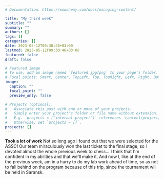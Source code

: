 ```yaml
---
# Documentation: https://wowchemy.com/docs/managing-content/

title: "My third week"
subtitle: ""
summary: ""
authors: []
tags: []
categories: []
date: 2023-05-12T09:30:46+03:00
lastmod: 2023-05-12T09:30:46+03:00
featured: false
draft: false

# Featured image
# To use, add an image named `featured.jpg/png` to your page's folder.
# Focal points: Smart, Center, TopLeft, Top, TopRight, Left, Right, BottomLeft, Bottom, BottomRight.
image:
  caption: ""
  focal_point: ""
  preview_only: false

# Projects (optional).
#   Associate this post with one or more of your projects.
#   Simply enter your project's folder or file name without extension.
#   E.g. `projects = ["internal-project"]` references `content/project/deep-learning/index.md`.
#   Otherwise, set `projects = []`.
projects: []
---
```


**Took a lot of work**
Not so long ago I found out that we were selected for the ASSC! Our team miraculously won the last ticket to the final stage, so I devoted almost the whole previous week to chess... I think that I'm confident in my abilities and that we'll make it. And now I, like at the end of the previous week, am in a hurry to do my lab work ahead of time, so as not to fall behind on the program because of this trip, since the tournament will be held in Saransk. 
